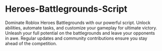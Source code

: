 # Heroes-Battlegrounds-Script
Dominate Roblox Heroes Battlegrounds with our powerful script. Unlock abilities, automate tasks, and customize your gameplay for ultimate victory. Unleash your full potential on the battlegrounds and leave your opponents in awe. Regular updates and community contributions ensure you stay ahead of the competition.
